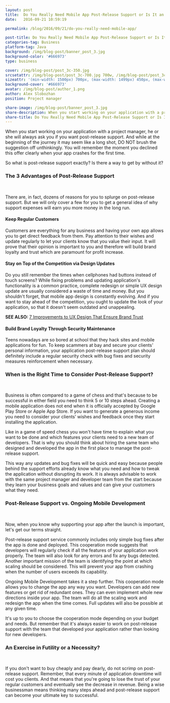 ```yaml
---
layout: post
title:  Do You Really Need Mobile App Post-Release Support or Is It an Exercise in Futility?
date:   2016-09-21 10:59:19

permalink: /blog/2016/09/21/do-you-really-need-mobile-app/

post-title: Do You Really Need Mobile App Post-Release Support or Is It an Exercise in Futility?
categories-tag: Business
platform-tag: Java
background: /img/blog-post/banner_post_3.jpg
background-color: '#666973'
type: business

cover: /img/blog-post/post_3c-350.jpg
srcsetattr: /img/blog-post/post_3c-700.jpg 700w, /img/blog-post/post_3c-450.jpg 450w, /img/blog-post/post_3c-350.jpg 350w
sizeattr: '(min-width: 1500px) 700px, (max-width: 1499px) 450px, (max-width: 1000px) 350px, 700px'
background-cover: '#666973'
avatar: /img/blog-post/author_1.png
author: Alex Slobozhan
position: Project manager

share-image: /img/blog-post/banner_post_3.jpg
share-description: When you start working on your application with a project manager, he or she will always ask you if you want post-release support. And while at the beginning of the journey it may seem like a long shot, DO NOT brush the suggestion off unthinkingly. You will remember the moment you declined this offer clearly when your app crashes for the first time.
share-title: Do You Really Need Mobile App Post-Release Support or Is It an Exercise in Futility
---
```


<div class="post-body p-t-6rem">
    <p>When you start working on your application with a project manager, he or she will always ask you if you want post-release support. And while at the beginning of the journey it may seem like a long shot, DO NOT brush the suggestion off unthinkingly. You will remember the moment you declined this offer clearly when your app crashes for the first time.</p>
    <p>So what is post-release support exactly? Is there a way to get by without it?</p>
    <h3>The 3 Advantages of Post-Release Support</h3><br>
    <p>There are, in fact, dozens of reasons for you to splurge on post-release support. But we will only cover a few for you to get a general idea of why support expenses will earn you more money in the long run.</p>
    <h4>Keep Regular Customers</h4>
    <p>Customers are everything for any business and having your own app allows you to get direct feedback from them. Pay attention to their wishes and update regularly to let your clients know that you value their input. It will prove that their opinion is important to you and therefore will build brand loyalty and trust which are paramount for profit increase.</p>
    <h4>Stay on Top of the Competition via Design Updates</h4>
    <p>Do you still remember the times when cellphones had buttons instead of touch screens? While fixing problems and updating application's functionality is a common practice, complete redesign or simple UX design update are usually considered a waste of time and money. But you shouldn't forget, that mobile app design is constantly evolving. And if you want to stay ahead of the competition, you ought to update the look of your application, so that it doesn't seem outdated and unappealing.</p>
    <p><strong>SEE ALSO: </strong><a href="/blog/2016/09/14/7-improvements-to-ux-design-that-ensure-brand-trust/">7 Improvements to UX Design That Ensure Brand Trust</a></p>
    <h4>Build Brand Loyalty Through Security Maintenance</h4>
    <p>Teens nowadays are so bored at school that they hack sites and mobile applications for fun. To keep scammers at bay and secure your clients' personal information, your application post-release support plan should definitely include a regular security check with bug fixes and security measures reinforcement when necessary.</p>
    <h3>When is the Right Time to Consider Post-Release Support?</h3><br>
    <p>Business is often compared to a game of chess and that's because to be successful in either field you need to think 5 or 10 steps ahead. Creating a mobile application does not end when it is officially accepted by Google Play Store or Apple App Store. If you want to generate a generous income you need to consider your clients’ wishes and feedback once they start installing the application.</p>
    <p>Like in a game of speed chess you won't have time to explain what you want to be done and which features your clients need to a new team of developers. That is why you should think about hiring the same team who designed and developed the app in the first place to manage the post-release support.</p>
    <p>This way any updates and bug fixes will be quick and easy because people behind the support efforts already know what you need and how to tweak the application without disrupting its work. It is always advisable to work with the same project manager and developer team from the start because they learn your business goals and values and can give your customers what they need.</p>
    <h3>Post-Release Support vs. Ongoing Mobile Development</h3><br>
    <p>Now, when you know why supporting your app after the launch is important, let's get our terms straight.</p>
    <p>Post-release support service commonly includes only simple bug fixes after the app is done and deployed. This cooperation mode suggests that developers will regularly check if all the features of your application work properly. The team will also look for any errors and fix any bugs detected. Another important mission of the team is identifying the point at which scaling should be considered. This will prevent your app from crashing when the number of users exceeds its capability.</p>
    <p>Ongoing Mobile Development takes it a step further. This cooperation mode allows you to change the app any way you want. Developers can add new features or get rid of redundant ones. They can even implement whole new directions inside your app. The team will do all the scaling work and redesign the app when the time comes. Full updates will also be possible at any given time.</p>
    <p>It's up to you  to choose the cooperation mode depending on your budget and needs. But remember that it's always easier to work on post-release support with the team that developed your application rather than looking for new developers.</p>
    <h3>An Exercise in Futility or a Necessity?</h3><br>
    <p>If you don't want to buy cheaply and pay dearly, do not scrimp on post-release support. Remember, that every minute of application downtime will cost you clients. And that means that you're going to lose the trust of your regular customers and eventually see the decrease in revenue. Being a wise businessman means thinking many steps ahead and post-release support can become your ultimate key to successful.</p>
</div>